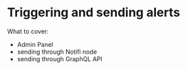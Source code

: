 # Triggering and sending alerts

What to cover: 

- Admin Panel 
- sending through Notifi node 
- sending through GraphQL API